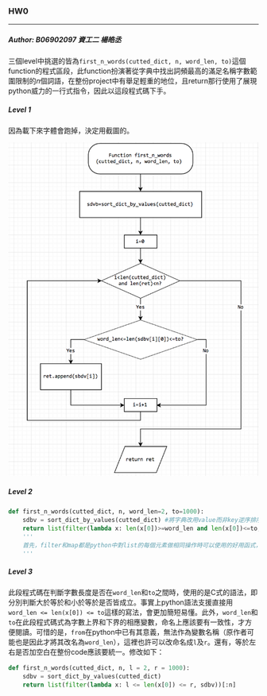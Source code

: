 ### HW0

---

##### Author: B06902097 資工二 楊皓丞

三個level中挑選的皆為`first_n_words(cutted_dict, n, word_len, to)`這個function的程式區段，此function扮演著從字典中找出詞頻最高的滿足名稱字數範圍限制的$n$個詞語，在整份project中有舉足輕重的地位，且return那行使用了展現python威力的一行式指令，因此以這段程式碼下手。

##### Level 1

因為載下來字體會跑掉，決定用截圖的。

![level1](level1.png)

##### Level 2

```python
def first_n_words(cutted_dict, n, word_len=2, to=1000):
    sdbv = sort_dict_by_values(cutted_dict) #將字典改用value而非key逆序排序，並回傳item list
    return list(filter(lambda x: len(x[0])>=word_len and len(x[0])<=to, sdbv))[:n]
	'''
	首先，filter和map都是python中對list的每個元素做相同操作時可以使用的好用函式，其中filter語法為給定一個list(此例中為sdbv)，和一個bool function，把所有函式回傳值為True的元蒐集起來。而這裡的function本應使用自定義函式來判斷一個此item中，名稱的長度是否在給定的參數之間，但因為內容運算簡單，可以利用python中的lambda語法，也就是inline function來撰寫。而最後再把filter型態轉回list型態，就得到了滿足字數限制的詞語及詞頻，且按照詞頻從大到小排序。最後，因為我們只要前n個，因此用slice語法將list的前n個物品slice出來即可。
	'''
```

##### Level 3

此段程式碼在判斷字數長度是否在`word_len`和`to`之間時，使用的是C式的語法，即分別判斷大於等於和小於等於是否皆成立。事實上python語法支援直接用`word_len <= len(x[0]) <= to`這樣的寫法，會更加簡短易懂。此外，`word_len`和`to`在此段程式碼式為字數上界和下界的相應變數，命名上應該要有一致性，才方便閱讀。可惜的是，`from`在python中已有其意義，無法作為變數名稱（原作者可能也是因此才將其改名為`word_len`），這裡也許可以改命名成`l`及`r`。還有，等於左右是否加空白在整份code應該要統一。修改如下：

```python
def first_n_words(cutted_dict, n, l = 2, r = 1000):
    sdbv = sort_dict_by_values(cutted_dict)
    return list(filter(lambda x: l <= len(x[0]) <= r, sdbv))[:n]
```